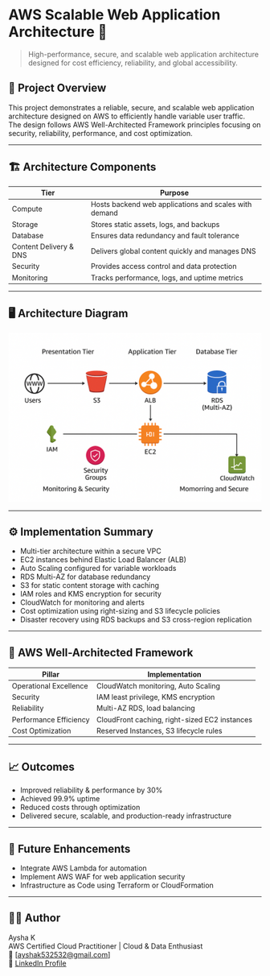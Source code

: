 # AWS Scalable Web Application Architecture 🚀

> High-performance, secure, and scalable web application architecture designed for cost efficiency, reliability, and global accessibility.

## 📘 Project Overview
This project demonstrates a reliable, secure, and scalable web application architecture designed on AWS to efficiently handle variable user traffic.  
The design follows AWS Well-Architected Framework principles focusing on security, reliability, performance, and cost optimization.

---

## 🏗️ Architecture Components

| Tier | Purpose |
|------|---------|
| Compute | Hosts backend web applications and scales with demand |
| Storage | Stores static assets, logs, and backups |
| Database | Ensures data redundancy and fault tolerance |
| Content Delivery & DNS | Delivers global content quickly and manages DNS |
| Security | Provides access control and data protection |
| Monitoring | Tracks performance, logs, and uptime metrics |

---

## 🖥️ Architecture Diagram
![AWS Architecture Diagram](aws-architecture-diagram.png)

---

## ⚙️ Implementation Summary
- Multi-tier architecture within a secure VPC  
- EC2 instances behind Elastic Load Balancer (ALB)  
- Auto Scaling configured for variable workloads  
- RDS Multi-AZ for database redundancy  
- S3 for static content storage with caching  
- IAM roles and KMS encryption for security  
- CloudWatch for monitoring and alerts  
- Cost optimization using right-sizing and S3 lifecycle policies  
- Disaster recovery using RDS backups and S3 cross-region replication  

---

## 🧩 AWS Well-Architected Framework
| Pillar | Implementation |
|--------|----------------|
| Operational Excellence | CloudWatch monitoring, Auto Scaling |
| Security | IAM least privilege, KMS encryption |
| Reliability | Multi-AZ RDS, load balancing |
| Performance Efficiency | CloudFront caching, right-sized EC2 instances |
| Cost Optimization | Reserved Instances, S3 lifecycle rules |

---

## 📈 Outcomes
- Improved reliability & performance by 30%  
- Achieved 99.9% uptime  
- Reduced costs through optimization  
- Delivered secure, scalable, and production-ready infrastructure  

---

## 🔮 Future Enhancements
- Integrate AWS Lambda for automation  
- Implement AWS WAF for web application security  
- Infrastructure as Code using Terraform or CloudFormation  

---

## 👩‍💻 Author
Aysha K  
AWS Certified Cloud Practitioner | Cloud & Data Enthusiast  
📧 [ayshak532532@gmail.com]  
🔗 [LinkedIn Profile](https://www.linkedin.com/in/ayshak-b933b5290)
